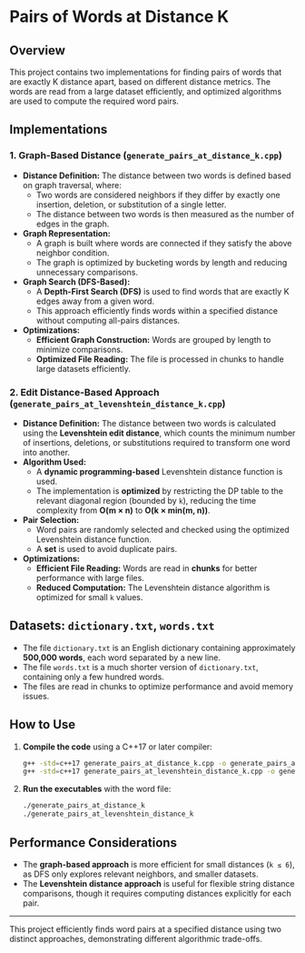 # Pairs of Words at Distance K

## Overview

This project contains two implementations for finding pairs of words that are exactly K distance apart, based on different distance metrics. The words are read from a large dataset efficiently, and optimized algorithms are used to compute the required word pairs.

## Implementations

### **1. Graph-Based Distance (`generate_pairs_at_distance_k.cpp`)**
- **Distance Definition:** The distance between two words is defined based on graph traversal, where:
  - Two words are considered neighbors if they differ by exactly one insertion, deletion, or substitution of a single letter.
  - The distance between two words is then measured as the number of edges in the graph.
- **Graph Representation:**
  - A graph is built where words are connected if they satisfy the above neighbor condition.
  - The graph is optimized by bucketing words by length and reducing unnecessary comparisons.
- **Graph Search (DFS-Based):**
  - A **Depth-First Search (DFS)** is used to find words that are exactly K edges away from a given word.
  - This approach efficiently finds words within a specified distance without computing all-pairs distances.
- **Optimizations:**
  - **Efficient Graph Construction:** Words are grouped by length to minimize comparisons.
  - **Optimized File Reading:** The file is processed in chunks to handle large datasets efficiently.

### **2. Edit Distance-Based Approach (`generate_pairs_at_levenshtein_distance_k.cpp`)**
- **Distance Definition:** The distance between two words is calculated using the **Levenshtein edit distance**, which counts the minimum number of insertions, deletions, or substitutions required to transform one word into another.
- **Algorithm Used:**
  - A **dynamic programming-based** Levenshtein distance function is used.
  - The implementation is **optimized** by restricting the DP table to the relevant diagonal region (bounded by `k`), reducing the time complexity from **O(m × n)** to **O(k × min(m, n))**.
- **Pair Selection:**
  - Word pairs are randomly selected and checked using the optimized Levenshtein distance function.
  - A **set** is used to avoid duplicate pairs.
- **Optimizations:**
  - **Efficient File Reading:** Words are read in **chunks** for better performance with large files.
  - **Reduced Computation:** The Levenshtein distance algorithm is optimized for small `k` values.

## **Datasets: `dictionary.txt`, `words.txt`**
- The file `dictionary.txt` is an English dictionary containing approximately **500,000 words**, each word separated by a new line.
- The file `words.txt` is a much shorter version of `dictionary.txt`, containing only a few hundred words.
- The files are read in chunks to optimize performance and avoid memory issues.

## **How to Use**

1. **Compile the code** using a C++17 or later compiler:
   ```sh
   g++ -std=c++17 generate_pairs_at_distance_k.cpp -o generate_pairs_at_distance_k
   g++ -std=c++17 generate_pairs_at_levenshtein_distance_k.cpp -o generate_pairs_at_levenshtein_distance_k
   ```

2. **Run the executables** with the word file:
   ```sh
   ./generate_pairs_at_distance_k
   ./generate_pairs_at_levenshtein_distance_k
   ```

## **Performance Considerations**
- The **graph-based approach** is more efficient for small distances (`k ≤ 6`), as DFS only explores relevant neighbors, and smaller datasets.
- The **Levenshtein distance approach** is useful for flexible string distance comparisons, though it requires computing distances explicitly for each pair.

---

This project efficiently finds word pairs at a specified distance using two distinct approaches, demonstrating different algorithmic trade-offs.
